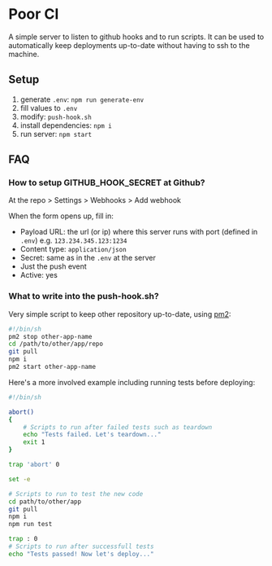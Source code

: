 # Poor CI

A simple server to listen to github hooks and to run scripts. It can be used to automatically keep deployments up-to-date without having to ssh to the machine.

## Setup

1. generate `.env`: `npm run generate-env`
2. fill values to `.env`
3. modify: `push-hook.sh`
4. install dependencies: `npm i`
5. run server: `npm start`

## FAQ

### How to setup GITHUB_HOOK_SECRET at Github?

At the repo > Settings > Webhooks > Add webhook

When the form opens up, fill in:

- Payload URL: the url (or ip) where this server runs with port (defined in `.env`) e.g. `123.234.345.123:1234`
- Content type: `application/json`
- Secret: same as in the `.env` at the server
- Just the push event
- Active: yes

### What to write into the push-hook.sh?

Very simple script to keep other repository up-to-date, using [pm2](https://pm2.keymetrics.io/):

```sh
#!/bin/sh
pm2 stop other-app-name
cd /path/to/other/app/repo
git pull
npm i
pm2 start other-app-name
```

Here's a more involved example including running tests before deploying:

```sh
#!/bin/sh

abort()
{
    # Scripts to run after failed tests such as teardown
    echo "Tests failed. Let's teardown..."
    exit 1
}

trap 'abort' 0

set -e

# Scripts to run to test the new code
cd path/to/other/app
git pull
npm i
npm run test

trap : 0
# Scripts to run after successfull tests
echo "Tests passed! Now let's deploy..."
```
